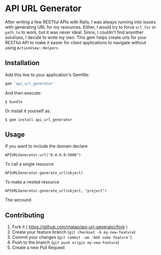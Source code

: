 # API URL Generator

After writing a few RESTful APIs with Rails, I was always running into issues with generating URL for my resources. Either, I would try to force `url_for` or `path_to` to work, but it was never ideal. Since, I couldn't find anyother solutions, I decide to write my own. This gem helps create urls for your RESTful API to make it easier for client applications to navigate without using `ActionView::Helpers`

## Installation

Add this line to your application's Gemfile:

```ruby
gem 'api_url_generator'
```

And then execute:

    $ bundle

Or install it yourself as:

    $ gem install api_url_generator

## Usage

If you want to include the domain declare

```
APIURLGenerator.url("0.0.0.0:5000")
```

To call a single resource

```
APIURLGenerator.generate_url(object)

```

To make a nested resource
```
APIURLGenerator.generate_url(object, "project")
```

The secound

## Contributing

1. Fork it ( https://github.com/matao/api-url-generator/fork )
2. Create your feature branch (`git checkout -b my-new-feature`)
3. Commit your changes (`git commit -am 'Add some feature'`)
4. Push to the branch (`git push origin my-new-feature`)
5. Create a new Pull Request
